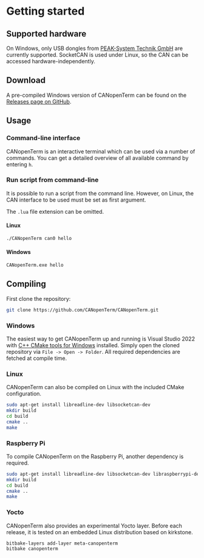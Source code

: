 # Getting started

## Supported hardware

On Windows, only USB dongles from [PEAK-System Technik
GmbH](https://www.peak-system.com/Products.57.0.html?L=1) are currently
supported.  SocketCAN is used under Linux, so the CAN can be accessed
hardware-independently.

## Download

A pre-compiled Windows version of CANopenTerm can be found on the
[Releases page on GitHub](https://github.com/CANopenTerm/CANopenTerm/releases).

## Usage

### Command-line interface

CANopenTerm is an interactive terminal which can be used via a number of
commands. You can get a detailed overview of all available command by
entering `h`.

### Run script from command-line

It is possible to run a script from the command line.  However, on Linux,
the CAN interface to be used must be set as first argument.

The `.lua` file extension can be omitted.

#### Linux

```bash
./CANopenTerm can0 hello
```

#### Windows

```bash
CANopenTerm.exe hello
```

## Compiling

First clone the repository:
```bash
git clone https://github.com/CANopenTerm/CANopenTerm.git
```

### Windows

The easiest way to get CANopenTerm up and running is Visual Studio 2022
with [C++ CMake tools for
Windows](https://docs.microsoft.com/en-us/cpp/build/cmake-projects-in-visual-studio)
installed.  Simply open the cloned repository via `File -> Open ->
Folder`.  All required dependencies are fetched at compile time.

### Linux

CANopenTerm can also be compiled on Linux with the included CMake
configuration.  

```bash
sudo apt-get install libreadline-dev libsocketcan-dev
mkdir build
cd build
cmake ..
make
````

### Raspberry Pi

To compile CANopenTerm on the Raspberry Pi, another dependency is required.

```bash
sudo apt-get install libreadline-dev libsocketcan-dev libraspberrypi-dev
mkdir build
cd build
cmake ..
make
````

### Yocto

CANopenTerm also provides an experimental Yocto layer.  Before each release,
it is tested on an embedded Linux distribution based on kirkstone.

```bash
bitbake-layers add-layer meta-canopenterm
bitbake canopenterm
````
